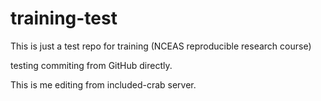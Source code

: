 # training-test
This is just a test repo for training (NCEAS reproducible research course)

testing commiting from GitHub directly. 

This is me editing from included-crab server. 